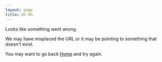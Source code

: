 ```yaml
---
layout: page
title: Uh Oh
---
```

Looks like something went wrong.

We may have misplaced the URL or it may be pointing to something that doesn't
exist.

You may want to go back [Home]({{site.url}}) and try again.

